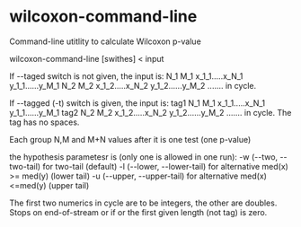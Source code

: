 # wilcoxon-command-line
Command-line utitlity to calculate Wilcoxon p-value

wilcoxon-command-line [swithes] < input 

If --taged switch is not given, the input is:
N_1 M_1 x_1_1.....x_N_1 y_1_1......y_M_1 
N_2 M_2 x_1_2.....x_N_2 y_1_2......y_M_2
.......
in cycle.

If --tagged (-t) switch is given, the input is:
tag1 N_1 M_1 x_1_1.....x_N_1 y_1_1......y_M_1 
tag2 N_2 M_2 x_1_2.....x_N_2 y_1_2......y_M_2
.......
in cycle. The tag has no spaces.

Each group N,M and M+N values after it is one test (one p-value)

the hypothesis parametesr is (only one is allowed in one run): 
-w (--two, --two-tail) for two-tail (default)
-l (--lower, --lower-tail) for alternative med(x) >= med(y) (lower tail)
-u (--upper, --upper-tail) for alternative med(x) <=med(y)  (upper tail)

The first two numerics in cycle are to be integers, the other are doubles.
Stops on end-of-stream or if or the first given length (not tag) is zero. 
